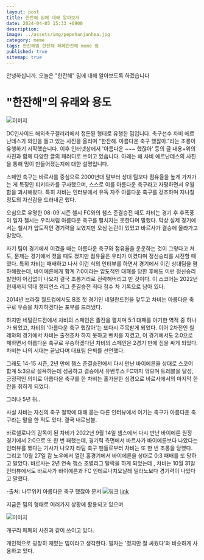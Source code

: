 ```yaml
---
layout: post
title: 한잔해 밈에 대해 알아보자
date: 2024-04-05 15:33 +0900
description: 
image: ../assets/img/pepehanjanhea.jpg
category: meme
tags: 한잔해밈 한잔해 페페한잔해 meme 밈
published: true
sitemap: true
---
```


안녕하십니까. 오늘은 "한잔해" 밈에 대해 알아보도록 하겠습니다

# "한잔해"의 유래와 용도
![이미지](../assets/img/chbihanjanhea.jpg)


DC인사이드 해외축구갤러리에서 정돈된 형태로 유행한 밈입니다.
축구선수 차비 에르난데스가 와인을 들고 있는 사진을 올리며 "한잔해. 아름다운 축구 했잖아."라는 조롱이 유행하기 시작했습니다.
이후 인터넷상에서 '아름다운 ~~~ 했잖아' 등의 글 내용+위의 사진과 함께 다양한 글의 패러디로 쓰이고 있씁니다.
아래는 왜 차비 에르난데스의 사진을 통해 밈이 만들어졌는지에 대한 설명입니다.  


스페인 축구는 바르사를 중심으로 2000년대 말부터 상대 팀보다 점유율을 높게 가져가는 게 특징인 티키타카를 구사했으며, 스스로 이를 아름다운 축구라고 자평하면서 우월함을 과시해왔다. 특히 차비는 인터뷰에서 유독 자주 아름다운 축구를 강조하며 지나칠 정도의 자신감을 드러내곤 했다.

오심으로 유명한 08-09 시즌 첼시 FC와의 챔스 준결승전 때도 차비는 경기 후 후폭풍이 일자 첼시는 우리처럼 아름다운 축구를 펼치지는 못한다며 말했다. 막상 실제 경기에서는 첼시가 압도적인 경기력을 보였지만 오심 논란이 있었고 바르사가 결승에 올라가고 말았다.

자기 팀이 경기에서 이겼을 때는 아름다운 축구와 점유율을 운운하는 것이 그렇다고 쳐도, 문제는 경기에서 졌을 때도 졌지만 점유율은 우리가 이겼다며 정신승리를 시전할 때였다. 특히 차비는 패배하고 나서 이런 식의 인터뷰를 하면서 경기에서 이긴 상대팀을 폄하해왔는데, 바이에른에게 합계 7:0이라는 압도적인 대패를 당한 후에도 이런 정신승리 발언이 어김없이 나오자 결국 조롱거리로 전락해버리고 만 것이다. 이 스코어는 2022년 현재까지 역대 챔피언스 리그 준결승전 최다 점수 차 기록으로 남아 있다.

2014년 브라질 월드컵에서도 B조 첫 경기인 네덜란드전을 앞두고 차비는 아름다운 축구로 우승을 차지하겠다는 포부를 드러냈다.

하지만 네덜란드전에서 차비의 스페인은 졸전을 펼치며 5:1 대패를 야기한 역적 중 하나가 되었고, 차비의 '아름다운 축구 했잖아'는 또다시 주목받게 되었다. 이어 2차전인 칠레와의 경기에서 차비는 출전조차 하지 못하고 벤치를 지켰고, 이 경기에서도 2:0으로 패하면서 아름다운 축구로 우승하겠다던 차비의 스페인은 2경기 만에 짐을 싸게 되었다. 차비는 나의 시대는 끝났다며 대표팀 은퇴를 선언했다.

그래도 14-15 시즌, 2년 만에 챔스 준결승전에서 다시 만난 바이에른을 상대로 스코어 합계 5:3으로 설욕하는데 성공하고 결승에서 유벤투스 FC까지 꺾으며 트레블을 달성, 긍정적인 의미로 아름다운 축구를 한 차비는 홀가분한 심경으로 바르사에서의 마지막 한 잔을 취하게 되었다.

그러나 5년 뒤..

사실 차비는 자신의 축구 철학에 대해 묻는 다른 인터뷰에서 이기는 축구가 아름다운 축구라는 말을 한 적도 있다. 결국 내로남불.

바르셀로나의 감독이 된 차비가 2022년 9월 14일 챔스에서 다시 만난 바이에른 원정 경기에서 2:0으로 또 한 번 패했는데, 경기력 측면에서 바르사가 바이에른보다 나았다는 인터뷰를 했다는 기사가 나오자 타팀 축구 팬들로부터 차비는 또 한 번 조롱을 당했다. 그리고 10월 27일 캄 노우에서 열린 홈경기에서 바이에른을 상대로 0:3 패배를 또 당하고 말았다. 바르사는 2년 연속 챔스 조별리그 탈락을 하게 되었는데 , 차비는 10월 31일 인터뷰에서도 바르사가 바이에른과 FC 인테르나치오날레 밀라노보다 경기력이 나았다고 말했다.

-출처: 나무위키 아름다운 축구 했잖아 문서
![링크](https://namu.wiki/w/아름다운%20축구%20했잖아?from=한잔해)
<a href="https://namu.wiki/w/아름다운%20축구%20했잖아?from=한잔해">link</a>

지금은 밈의 형태로 여러가지 상황에 활용되고 있으며 

![이미지](../assets/img/pepehanjanhea.jpg)

개구리 페페의 사진과 같이 쓰이고 있다.

개인적으로 굉장히 재밌는 밈이라고 생각한다. 필자는 '졌지만 잘 싸웠다'와 비슷하게 사용하고 있다.
